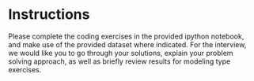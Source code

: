 # Instructions

Please complete the coding exercises in the provided ipython notebook, and make use of the provided dataset where indicated. For the interview, we would like you to go through your solutions, explain your problem solving approach, as well as briefly review results for modeling type exercises.
